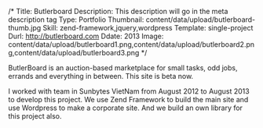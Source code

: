 /*
Title: Butlerboard
Description: This description will go in the meta description tag
Type: Portfolio
Thumbnail: content/data/upload/butlerboard-thumb.jpg
Skill: zend-framework,jquery,wordpress
Template: single-project
Durl: http://butlerboard.com
Ddate: 2013
Image: content/data/upload/butlerboard1.png,content/data/upload/butlerboard2.png,content/data/upload/butlerboard3.png
*/

ButlerBoard is an auction-based marketplace for small tasks, odd jobs, errands and everything in between. This site is beta now.

I worked with team in Sunbytes VietNam from August 2012 to August 2013 to develop this project. We use Zend Framework to build the main site and use Wordpress to make a corporate site. And we build an own library for this project also.
